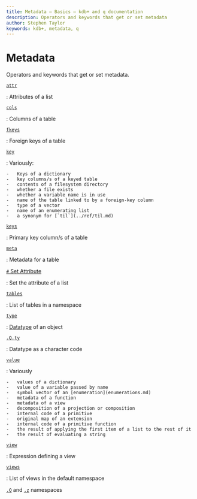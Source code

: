 ```yaml
---
title: Metadata – Basics – kdb+ and q documentation
description: Operators and keywords that get or set metadata
author: Stephen Taylor
keywords: kdb+, metadata, q
---
```

# Metadata




Operators and keywords that get or set metadata.

[`attr`](../ref/attr.md)

: Attributes of a list

[`cols`](../ref/cols.md#cols)

: Columns of a table

[`fkeys`](../ref/fkeys.md)

: Foreign keys of a table

[`key`](../ref/key.md)

: Variously: 

    -   Keys of a dictionary
    -   key columns/s of a keyed table
    -   contents of a filesystem directory
    -   whether a file exists
    -   whether a variable name is in use
    -   name of the table linked to by a foreign-key column
    -   type of a vector
    -   name of an enumerating list
    -   a synonym for [`til`](../ref/til.md)

[`keys`](../ref/keys.md#keys)

: Primary key column/s of a table

[`meta`](../ref/meta.md)

: Metadata for a table

[`#` Set Attribute](../ref/set-attribute.md)

: Set the attribute of a list

[`tables`](../ref/tables.md)

: List of tables in a namespace

[`type`](../ref/type.md)

: [Datatype](datatypes.md) of an object

[`.Q.ty`](../ref/dotq.md#qty-type)

: Datatype as a character code

[`value`](../ref/value.md)

: Variously

    -   values of a dictionary
    -   value of a variable passed by name
    -   symbol vector of an [enumeration](enumerations.md)
    -   metadata of a function
    -   metadata of a view
    -   decomposition of a projection or composition
    -   internal code of a primitive
    -   original map of an extension
    -   internal code of a primitive function
    -   the result of applying the first item of a list to the rest of it
    -   the result of evaluating a string


[`view`](../ref/view.md)

: Expression defining a view

[`views`](../ref/view.md#views)

: List of views in the default namespace


<i class="far fa-hand-point-right"></i>
[`.Q`](../ref/dotq.md) and
[`.z`](../ref/dotz.md) namespaces
